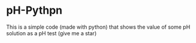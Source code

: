 # pH-Pythpn
This is a simple code (made with python) that shows the value  of some pH solution as a pH test (give me a star)
